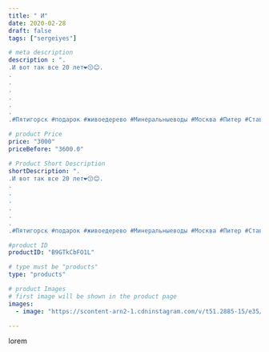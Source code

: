 ```yaml
---
title: " И"
date: 2020-02-28
draft: false
tags: ["sergeiyes"]

# meta description
description : ".
.И вот так все 20 лет❤😙😊.
.
.
.
.
.
.
.#Пятигорск #подарок #живоедерево #Минеральныеводы #Москва #Питер #Ставрополь #Сочи #Симферополь #Севастополь #Анапа #Кр"

# product Price
price: "3000"
priceBefore: "3600.0"

# Product Short Description
shortDescription: ".
.И вот так все 20 лет❤😙😊.
.
.
.
.
.
.
.#Пятигорск #подарок #живоедерево #Минеральныеводы #Москва #Питер #Ставрополь #Сочи #Симферополь #Севастополь #Анапа #Краснодар #Екатеринбург #Челябинск #Ессентуки #Железноводск #Кисловодск #Ростовнадону #gruppazahvata #крым #sergeystar  #Волгоград #резьбаподереву #живоедерево #икона"

#product ID
productID: "B9GTkCbFO1L"

# type must be "products"
type: "products"

# product Images
# first image will be shown in the product page
images:
  - image: "https://scontent-arn2-1.cdninstagram.com/v/t51.2885-15/e35/84358886_657624888340250_7944273119921095441_n.jpg?tp=1&_nc_ht=scontent-arn2-1.cdninstagram.com&_nc_cat=102&_nc_ohc=7-IM0C11gyQAX_GMJoW&ccb=7-4&oh=38327533afdc1d40b07551301da88076&oe=60837F34&_nc_sid=86f79a&ig_cache_key=MjI1MzU3NDcwMjkzMjIyNTM1NQ%3D%3D.2-ccb7-4"

---
```

lorem
